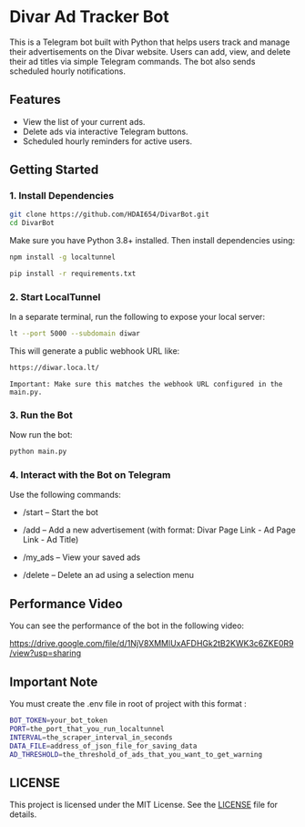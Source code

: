 # Divar Ad Tracker Bot

This is a Telegram bot built with Python that helps users track and manage their advertisements on the Divar website. Users can add, view, and delete their ad titles via simple Telegram commands. The bot also sends scheduled hourly notifications.

## Features
- View the list of your current ads.
- Delete ads via interactive Telegram buttons.
- Scheduled hourly reminders for active users.

## Getting Started

### 1. Install Dependencies

```bash
git clone https://github.com/HDAI654/DivarBot.git
cd DivarBot
```

Make sure you have Python 3.8+ installed. Then install dependencies using:

```bash
npm install -g localtunnel

pip install -r requirements.txt
```

### 2. Start LocalTunnel
In a separate terminal, run the following to expose your local server:
```bash
lt --port 5000 --subdomain diwar
```
This will generate a public webhook URL like:
```bash
https://diwar.loca.lt/
```
    Important: Make sure this matches the webhook URL configured in the main.py.

### 3. Run the Bot
Now run the bot:
```bash
python main.py
```

### 4. Interact with the Bot on Telegram
Use the following commands:

- /start – Start the bot

- /add – Add a new advertisement (with format:  Divar Page Link - Ad Page Link - Ad Title)

- /my_ads – View your saved ads

- /delete – Delete an ad using a selection menu

## Performance Video
You can see the performance of the bot in the following video:

https://drive.google.com/file/d/1NjV8XMMlUxAFDHGk2tB2KWK3c6ZKE0R9/view?usp=sharing

## Important Note
You must create the .env file in root of project
with this format :
```bash
BOT_TOKEN=your_bot_token
PORT=the_port_that_you_run_localtunnel
INTERVAL=the_scraper_interval_in_seconds
DATA_FILE=address_of_json_file_for_saving_data
AD_THRESHOLD=the_threshold_of_ads_that_you_want_to_get_warning
```

## LICENSE
This project is licensed under the MIT License. See the [LICENSE](LICENSE) file for details.